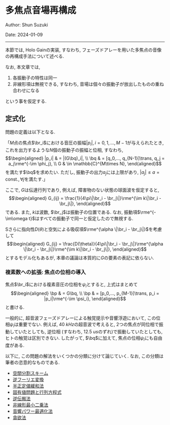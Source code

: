 # 多焦点音場再構成

Author: Shun Suzuki

Date: 2024-01-09

- - -

本節では, Holo Gainの実装, すなわち, フェーズドアレーを用いた多焦点の音像の再構成手法について述べる.

なお, 本文章では,

1.  各振動子の特性は同一
1.  非線形項は無視できる, すなわち, 音場は個々の振動子が放出したものの重ね合わせになる

という事を仮定する.

## 定式化

問題の定義は以下となる.

「$M$点の焦点$\br_i$における音圧の振幅$|p_i|, i = 0,1,...,M-1$が与えられたとき,
これを出力するような$N$個の振動子の振幅と位相, すなわち,
$$\begin{aligned}
  |p_i| & = |(G\bq)_i|,                   \\
  \bq   & = [q_0,..., q_{N-1}]\trans, q_j = a_j\rme^{-\im \phi_j}, \\
  G     & \in \mathbb{C}^{M\times N},
\end{aligned}$$
を満たす$\bq$を求めたい.
ただし, 振動子の出力$a_j$には上限があり, $|a_j| \le a = \mathrm{const.}, \forall j$を満たす.」

ここで, $G$は伝達行列であり, 例えば,
障害物のない状態の球面波を仮定すると, $$\begin{aligned}
  G_{ij} = \frac{1}{4\pi\|\br_i - \br_j\|}\rme^{\im k\|\br_i - \br_j\|},
\end{aligned}$$ である. また, $k$は波数, $\br_j$は振動子の位置である.
なお,
振動項$\rme^{-\im\omega t}$はすべての振動子で同一と仮定したので無視する.

Sさらに指向性$D(\theta)$と空気による吸収項$\rme^{\alpha \|\br_i - \br_j\|}$を考慮して
$$\begin{aligned}
  G_{ij} = \frac{D(\theta)}{4\pi\|\br_i - \br_j\|}\rme^{\alpha \|\br_i - \br_j\|}\rme^{\im k\|\br_i - \br_j\|},
\end{aligned}$$
とするモデル化もあるが, 本章の議論は本質的に$G$の要素の表記に依らない.

### 複素数への拡張: 焦点の位相の導入

焦点$\br_i$における複素音圧の位相を$\psi_i$とすると, 上式はまとめて
$$\begin{aligned}
  \bp & = G\bq,                              \\
  \bp & = [p_0,..., p_{M-1}]\trans, p_i = |p_i|\rme^{-\im \psi_i},
\end{aligned}$$
と書ける.

一般的に, 超音波フェーズドアレーによる触覚提示や音響浮遊において, この位相$\psi_i$は重要でない.
例えば, $\SI{40}{kHz}$の超音波で考えると, 2つの焦点が同位相で振動していたとしても, 逆位相 (すなわち, $\SI{12.5}{us}$のずれ)で振動していたとしても, ヒトの触覚は区別できない.
したがって, $\bq$に加えて, 焦点の位相$\psi_i$にも自由度がある.

以下に, この問題の解法をいくつかの分類に分けて論じていく. 
なお, この分類は筆者の恣意的なものである.

- [空間分割スキーム](./partitioning.md)
- [逆フーリエ変換](./fourier.md)
- [半正定値緩和法](./sdp.md)
- [固有値問題と行列方程式](./evp.md)
- [逆伝搬法](./back_prop.md)
- [非線形最小二乗法](./nlsp.md)
- [音響パワー最適化法](./apo.md)
- [貪欲法](./greedy.md)
